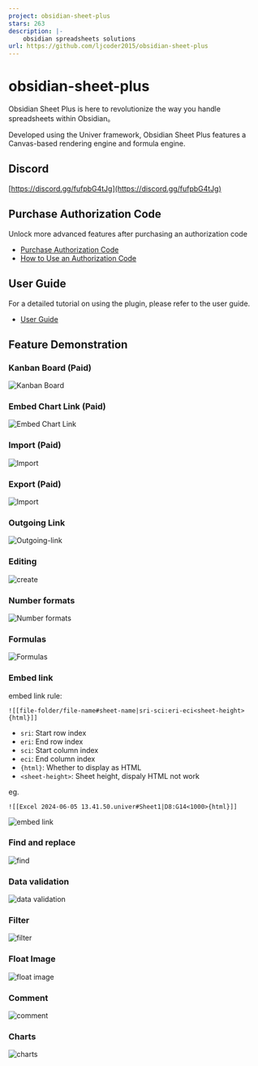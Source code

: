 ```yaml
---
project: obsidian-sheet-plus
stars: 263
description: |-
    obsidian spreadsheets solutions
url: https://github.com/ljcoder2015/obsidian-sheet-plus
---
```


# obsidian-sheet-plus
Obsidian Sheet Plus  is here to revolutionize the way you handle spreadsheets within Obsidian。

Developed using the Univer framework, Obsidian Sheet Plus features a Canvas-based rendering engine and formula engine.

## Discord

[https://discord.gg/fufpbG4tJg](https://discord.gg/fufpbG4tJg)

## Purchase Authorization Code
Unlock more advanced features after purchasing an authorization code
- [Purchase Authorization Code](https://ko-fi.com/s/353d33a2dd)
- [How to Use an Authorization Code](https://ko-fi.com/post/How-to-Use-an-Authorization-Code-S6S318IUM7)

## User Guide
For a detailed tutorial on using the plugin, please refer to the user guide.

- [User Guide](https://github.com/ljcoder2015/obsidian-sheet-plus/wiki/User-Guide)

## Feature Demonstration
### Kanban Board (Paid)
![Kanban Board](/images/kanban-create-handle.gif)
### Embed Chart Link (Paid)
![Embed Chart Link](/images/embed-link-chart.gif)
### Import (Paid)
![Import](/images/import.gif)
### Export (Paid)
![Import](/images/export.gif)

### Outgoing Link
![Outgoing-link](/images//outgoing-link.gif)

### Editing
![create](/images/create.gif)

### Number formats
![Number formats](/images/Number-formats.gif)

###  Formulas
![Formulas](/images/Formulas.gif)

### Embed link
embed link rule:
```
![[file-folder/file-name#sheet-name|sri-sci:eri-eci<sheet-height>{html}]]
```

- `sri`: Start row index
- `eri`: End row index
- `sci`: Start column index
- `eci`: End column index
- `{html}`: Whether to display as HTML
- `<sheet-height>`: Sheet height, dispaly HTML not work

eg.
```
![[Excel 2024-06-05 13.41.50.univer#Sheet1|D8:G14<1000>{html}]]
```

![embed link](/images/embed-link.gif)

### Find and replace
![find](/images/find.gif)

### Data validation
![data validation](/images/data-validation.gif)

### Filter
![filter](/images/filter.gif)

### Float Image
![float image](/images/image.gif)

### Comment
![comment](/images/remark.gif)

### Charts
![charts](/images/charts.gif)

